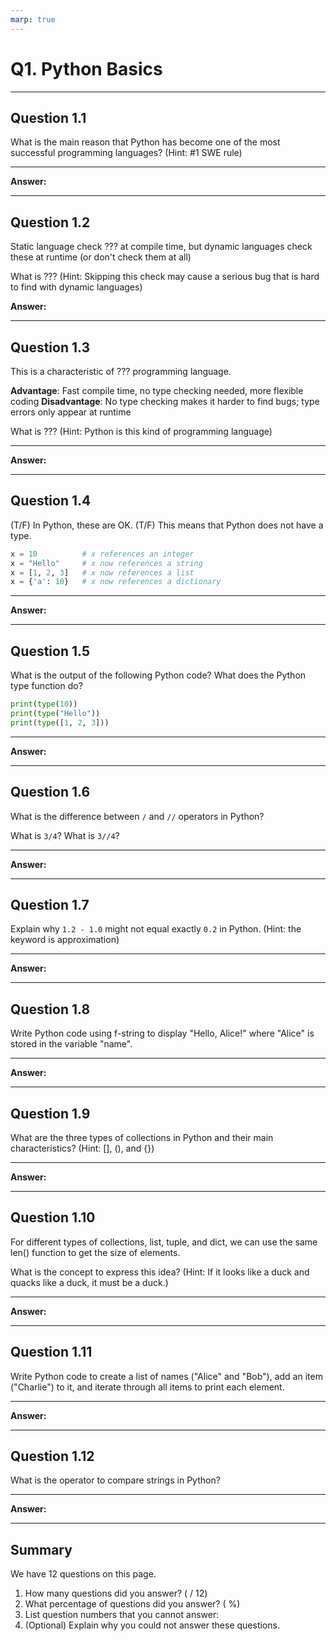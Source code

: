 ```yaml
---
marp: true
---
```


# Q1. Python Basics

---

## Question 1.1

What is the main reason that Python has become one of the most successful programming languages? (Hint: #1 SWE rule)

---

**Answer:**

---

## Question 1.2

Static language check ??? at compile time, but dynamic languages check these at runtime (or don't check them at all)

What is ??? (Hint: Skipping this check may cause a serious bug that is hard to find with dynamic languages)

**Answer:**

---

## Question 1.3

This is a characteristic of ??? programming language.

**Advantage**: Fast compile time, no type checking needed, more flexible coding
**Disadvantage**: No type checking makes it harder to find bugs; type errors only appear at runtime

What is ??? (Hint: Python is this kind of programming language)

---

**Answer:**

---

## Question 1.4

(T/F) In Python, these are OK.
(T/F) This means that Python does not have a type.

```python
x = 10          # x references an integer
x = "Hello"     # x now references a string
x = [1, 2, 3]   # x now references a list
x = {'a': 10}   # x now references a dictionary
```

---

**Answer:**

---

## Question 1.5

What is the output of the following Python code?
What does the Python type function do?

```python
print(type(10))
print(type("Hello"))
print(type([1, 2, 3]))
```

---

**Answer:**

---

## Question 1.6

What is the difference between `/` and `//` operators in Python?

What is `3/4`?
What is `3//4`?

---

**Answer:**

---

## Question 1.7

Explain why `1.2 - 1.0` might not equal exactly `0.2` in Python. (Hint: the keyword is approximation)

---

**Answer:**

---

## Question 1.8

Write Python code using f-string to display "Hello, Alice!" where "Alice" is stored in the variable "name".

---

**Answer:**

---

## Question 1.9

What are the three types of collections in Python and their main characteristics? (Hint: [], (), and {})

---

**Answer:**

---

## Question 1.10

For different types of collections, list, tuple, and dict, we can use the same len() function to get the size of elements.

What is the concept to express this idea? (Hint: If it looks like a duck and quacks like a duck, it must be a duck.)

---

**Answer:**

---

## Question 1.11

Write Python code to create a list of names ("Alice" and "Bob"), add an item ("Charlie") to it, and iterate through all items to print each element.

---

**Answer:**

---

## Question 1.12

What is the operator to compare strings in Python?

---

**Answer:**

---

## Summary

We have 12 questions on this page.

1. How many questions did you answer? ( / 12)
2. What percentage of questions did you answer? (  %)
3. List question numbers that you cannot answer:
4. (Optional) Explain why you could not answer these questions.
